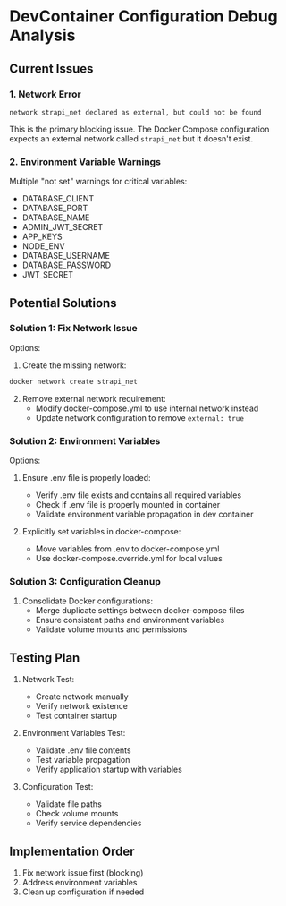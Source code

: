 # DevContainer Configuration Debug Analysis

## Current Issues

### 1. Network Error
```
network strapi_net declared as external, but could not be found
```

This is the primary blocking issue. The Docker Compose configuration expects an external network called `strapi_net` but it doesn't exist.

### 2. Environment Variable Warnings
Multiple "not set" warnings for critical variables:
- DATABASE_CLIENT
- DATABASE_PORT
- DATABASE_NAME
- ADMIN_JWT_SECRET
- APP_KEYS
- NODE_ENV
- DATABASE_USERNAME
- DATABASE_PASSWORD
- JWT_SECRET

## Potential Solutions

### Solution 1: Fix Network Issue
Options:
1. Create the missing network:
```bash
docker network create strapi_net
```

2. Remove external network requirement:
   - Modify docker-compose.yml to use internal network instead
   - Update network configuration to remove `external: true`

### Solution 2: Environment Variables
Options:
1. Ensure .env file is properly loaded:
   - Verify .env file exists and contains all required variables
   - Check if .env file is properly mounted in container
   - Validate environment variable propagation in dev container

2. Explicitly set variables in docker-compose:
   - Move variables from .env to docker-compose.yml
   - Use docker-compose.override.yml for local values

### Solution 3: Configuration Cleanup
1. Consolidate Docker configurations:
   - Merge duplicate settings between docker-compose files
   - Ensure consistent paths and environment variables
   - Validate volume mounts and permissions

## Testing Plan

1. Network Test:
   - Create network manually
   - Verify network existence
   - Test container startup

2. Environment Variables Test:
   - Validate .env file contents
   - Test variable propagation
   - Verify application startup with variables

3. Configuration Test:
   - Validate file paths
   - Check volume mounts
   - Verify service dependencies

## Implementation Order

1. Fix network issue first (blocking)
2. Address environment variables
3. Clean up configuration if needed
